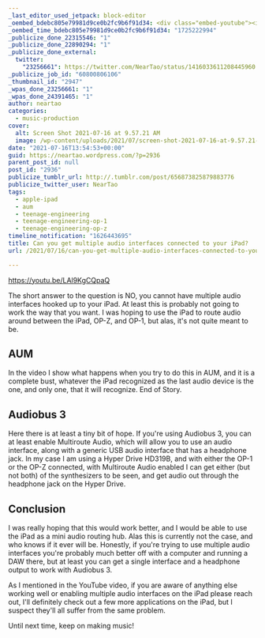 ```yaml
---
_last_editor_used_jetpack: block-editor
_oembed_bdebc805e79981d9ce0b2fc9b6f91d34: <div class="embed-youtube"><iframe title="Can you get multiple audio interfaces connected to your iPad?" width="750" height="422" src="https://www.youtube.com/embed/LAl9KgCQpaQ?feature=oembed" frameborder="0" allow="accelerometer; autoplay; clipboard-write; encrypted-media; gyroscope; picture-in-picture; web-share" referrerpolicy="strict-origin-when-cross-origin" allowfullscreen></iframe></div>
_oembed_time_bdebc805e79981d9ce0b2fc9b6f91d34: "1725222994"
_publicize_done_22315546: "1"
_publicize_done_22890294: "1"
_publicize_done_external:
  twitter:
    "23256661": https://twitter.com/NearTao/status/1416033611208445960
_publicize_job_id: "60800806106"
_thumbnail_id: "2947"
_wpas_done_23256661: "1"
_wpas_done_24391465: "1"
author: neartao
categories:
  - music-production
cover:
  alt: Screen Shot 2021-07-16 at 9.57.21 AM
  image: /wp-content/uploads/2021/07/screen-shot-2021-07-16-at-9.57.21-am.png
date: "2021-07-16T13:54:53+00:00"
guid: https://neartao.wordpress.com/?p=2936
parent_post_id: null
post_id: "2936"
publicize_tumblr_url: http://.tumblr.com/post/656873825879883776
publicize_twitter_user: NearTao
tags:
  - apple-ipad
  - aum
  - teenage-engineering
  - teenage-engineering-op-1
  - teenage-engineering-op-z
timeline_notification: "1626443695"
title: Can you get multiple audio interfaces connected to your iPad?
url: /2021/07/16/can-you-get-multiple-audio-interfaces-connected-to-your-ipad/

---
```

https://youtu.be/LAl9KgCQpaQ

The short answer to the question is NO, you cannot have multiple audio interfaces hooked up to your iPad. At least this is probably not going to work the way that you want. I was hoping to use the iPad to route audio around between the iPad, OP-Z, and OP-1, but alas, it's not quite meant to be.

## AUM

In the video I show what happens when you try to do this in AUM, and it is a complete bust, whatever the iPad recognized as the last audio device is the one, and only one, that it will recognize. End of Story.

## Audiobus 3

Here there is at least a tiny bit of hope. If you're using Audiobus 3, you can at least enable Multiroute Audio, which will allow you to use an audio interface, along with a generic USB audio interface that has a headphone jack. In my case I am using a Hyper Drive HD319B, and with either the OP-1 or the OP-Z connected, with Multiroute Audio enabled I can get either (but not both) of the synthesizers to be seen, and get audio out through the headphone jack on the Hyper Drive.

## Conclusion

I was really hoping that this would work better, and I would be able to use the iPad as a mini audio routing hub. Alas this is currently not the case, and who knows if it ever will be. Honestly, if you're trying to use multiple audio interfaces you're probably much better off with a computer and running a DAW there, but at least you can get a single interface and a headphone output to work with Audiobus 3.

As I mentioned in the YouTube video, if you are aware of anything else working well or enabling multiple audio interfaces on the iPad please reach out, I'll definitely check out a few more applications on the iPad, but I suspect they'll all suffer from the same problem.

Until next time, keep on making music!
